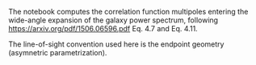 The notebook computes the correlation function multipoles entering the wide-angle expansion of the galaxy power spectrum, following https://arxiv.org/pdf/1506.06596.pdf Eq. 4.7 and Eq. 4.11. 

The line-of-sight convention used here is the endpoint geometry (asymnetric parametrization).
